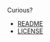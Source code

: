 Curious?
* [README](http://ampledata.org/README.html)
* [LICENSE](http://ampledata.org/LICENSE.html)
